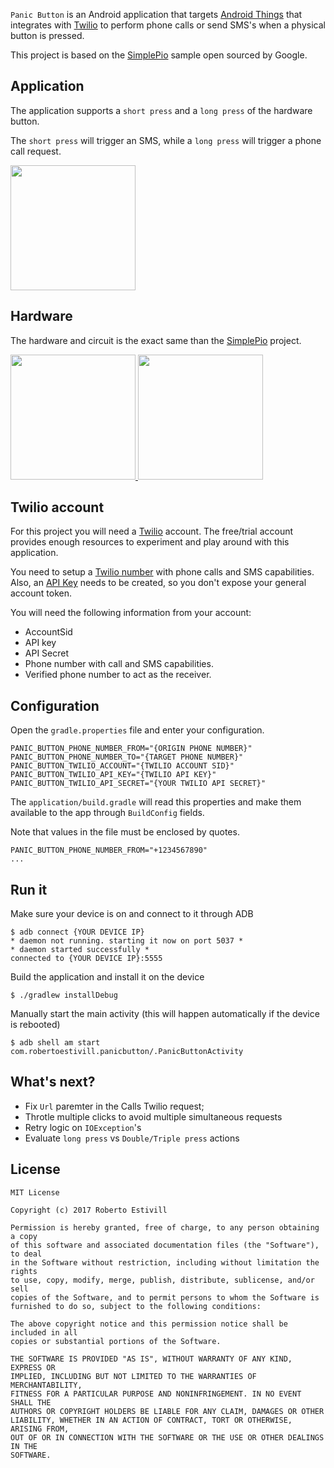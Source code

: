 `Panic Button` is an Android application that targets [Android Things](https://developer.android.com/things/hardware/index.html) that integrates with [Twilio](https://twilio.com) to perform phone calls or send SMS's when a physical button is pressed.

This project is based on the [SimplePio](https://github.com/androidthings/sample-simplepio) sample open sourced by Google.


## Application

The application supports a `short press` and a `long press` of the hardware button. 

The `short press` will trigger an SMS, while a `long press` will trigger a phone call request.

<a href="https://www.youtube.com/watch?v=t-7_qHqTxUA" target="_blank">
  <img src="https://img.youtube.com/vi/t-7_qHqTxUA/0.jpg" height="200" />
</a>

## Hardware

The hardware and circuit is the exact same than the [SimplePio](https://github.com/androidthings/sample-simplepio) project.

<a href="https://github.com/androidthings/sample-simplepio/raw/master/button/edison_schematics.png" target="_blank">
  <img src="https://github.com/androidthings/sample-simplepio/raw/master/button/edison_schematics.png" height="200" />
</a>
<a href="https://github.com/androidthings/sample-simplepio/raw/master/button/rpi3_schematics.png" target="_blank">
  <img src="https://github.com/androidthings/sample-simplepio/raw/master/button/rpi3_schematics.png" height="200" />
</a>


## Twilio account

For this project you will need a [Twilio](https://twilio.com) account. 
The free/trial account provides enough resources to experiment and play around with this application.

You need to setup a [Twilio number](https://www.twilio.com/console/phone-numbers/incoming) with phone calls and SMS capabilities. Also, an [API Key](https://www.twilio.com/console/dev-tools/api-keys/) needs to be created, so you don't expose your general account token.

You will need the following information from your account:

- AccountSid
- API key
- API Secret
- Phone number with call and SMS capabilities.
- Verified phone number to act as the receiver. 


## Configuration

Open the `gradle.properties` file and enter your configuration.


```
PANIC_BUTTON_PHONE_NUMBER_FROM="{ORIGIN PHONE NUMBER}"
PANIC_BUTTON_PHONE_NUMBER_TO="{TARGET PHONE NUMBER}"
PANIC_BUTTON_TWILIO_ACCOUNT="{TWILIO ACCOUNT SID}"
PANIC_BUTTON_TWILIO_API_KEY="{TWILIO API KEY}"
PANIC_BUTTON_TWILIO_API_SECRET="{YOUR TWILIO API SECRET}"
```

The `application/build.gradle` will read this properties and make them available to the app through `BuildConfig` fields.

Note that values in the file must be enclosed by quotes.

```
PANIC_BUTTON_PHONE_NUMBER_FROM="+1234567890"
...
```

## Run it

Make sure your device is on and connect to it through ADB

```
$ adb connect {YOUR DEVICE IP}
* daemon not running. starting it now on port 5037 *
* daemon started successfully *
connected to {YOUR DEVICE IP}:5555

```

Build the application and install it on the device 

```
$ ./gradlew installDebug
```

Manually start the main activity (this will happen automatically if the device is rebooted)

```
$ adb shell am start com.robertoestivill.panicbutton/.PanicButtonActivity
```

## What's next?

- Fix `Url` paremter in the Calls Twilio request;
- Throtle multiple clicks to avoid multiple simultaneous requests
- Retry logic on `IOException`'s
- Evaluate `long press` vs `Double/Triple press` actions

## License

```
MIT License

Copyright (c) 2017 Roberto Estivill

Permission is hereby granted, free of charge, to any person obtaining a copy
of this software and associated documentation files (the "Software"), to deal
in the Software without restriction, including without limitation the rights
to use, copy, modify, merge, publish, distribute, sublicense, and/or sell
copies of the Software, and to permit persons to whom the Software is
furnished to do so, subject to the following conditions:

The above copyright notice and this permission notice shall be included in all
copies or substantial portions of the Software.

THE SOFTWARE IS PROVIDED "AS IS", WITHOUT WARRANTY OF ANY KIND, EXPRESS OR
IMPLIED, INCLUDING BUT NOT LIMITED TO THE WARRANTIES OF MERCHANTABILITY,
FITNESS FOR A PARTICULAR PURPOSE AND NONINFRINGEMENT. IN NO EVENT SHALL THE
AUTHORS OR COPYRIGHT HOLDERS BE LIABLE FOR ANY CLAIM, DAMAGES OR OTHER
LIABILITY, WHETHER IN AN ACTION OF CONTRACT, TORT OR OTHERWISE, ARISING FROM,
OUT OF OR IN CONNECTION WITH THE SOFTWARE OR THE USE OR OTHER DEALINGS IN THE
SOFTWARE.
```

